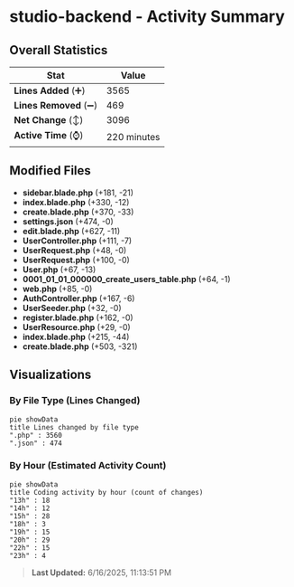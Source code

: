 # studio-backend - Activity Summary 

## Overall Statistics

| Stat                   | Value                                                             |
| ---------------------- | ----------------------------------------------------------------- |
| **Lines Added** (➕)   | 3565                                          |
| **Lines Removed** (➖) | 469                                        |
| **Net Change** (↕)    | 3096                |
| **Active Time** (⌚)   | 220 minutes |


## Modified Files
- **sidebar.blade.php** (+181, -21)
- **index.blade.php** (+330, -12)
- **create.blade.php** (+370, -33)
- **settings.json** (+474, -0)
- **edit.blade.php** (+627, -11)
- **UserController.php** (+111, -7)
- **UserRequest.php** (+48, -0)
- **UserRequest.php** (+100, -0)
- **User.php** (+67, -13)
- **0001_01_01_000000_create_users_table.php** (+64, -1)
- **web.php** (+85, -0)
- **AuthController.php** (+167, -6)
- **UserSeeder.php** (+32, -0)
- **register.blade.php** (+162, -0)
- **UserResource.php** (+29, -0)
- **index.blade.php** (+215, -44)
- **create.blade.php** (+503, -321)

## Visualizations

### By File Type (Lines Changed)

```mermaid
pie showData
title Lines changed by file type
".php" : 3560
".json" : 474
```

### By Hour (Estimated Activity Count)

```mermaid
pie showData
title Coding activity by hour (count of changes)
"13h" : 18
"14h" : 12
"15h" : 28
"18h" : 3
"19h" : 15
"20h" : 29
"22h" : 15
"23h" : 4
```


> **Last Updated:** 6/16/2025, 11:13:51 PM
